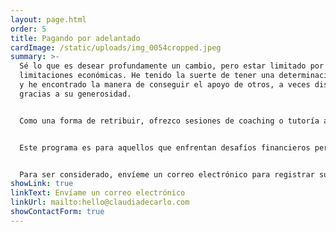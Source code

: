 ```yaml
---
layout: page.html
order: 5
title: Pagando por adelantado
cardImage: /static/uploads/img_0054cropped.jpeg
summary: >-
  Sé lo que es desear profundamente un cambio, pero estar limitado por las
  limitaciones económicas. He tenido la suerte de tener una determinación tenaz
  y he encontrado la manera de conseguir el apoyo de otros, a veces disponible
  gracias a su generosidad.


  Como una forma de retribuir, ofrezco sesiones de coaching o tutoría a tarifa reducida para ayudar a otra persona en su camino.


  Este programa es para aquellos que enfrentan desafíos financieros pero están profundamente comprometidos con el crecimiento y la transformación personal.


  Para ser considerado, envíeme un correo electrónico para registrar su interés y me pondré en contacto con usted.
showLink: true
linkText: Envíame un correo electrónico
linkUrl: mailto:hello@claudiadecarlo.com
showContactForm: true
---
```

